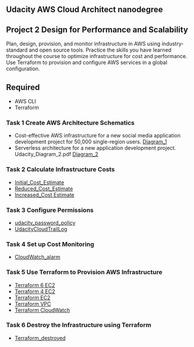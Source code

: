 ## Udacity AWS Cloud Architect nanodegree

## Project 2  Design for Performance and Scalability


Plan, design, provision, and monitor infrastructure in AWS using industry-standard and open source tools. Practice the skills you have learned throughout the course to optimize infrastructure for cost and performance. Use Terraform to provision and configure AWS services in a global configuration.

## Required

- AWS CLI
- Terraform


### Task 1 Create AWS Architecture Schematics
- Cost-effective AWS infrastructure for a new social media application development project for 50,000 single-region users. [Diagram_1](Task1/Udacity_Diagram_1.pdf)
- Serverless architecture for a new application development project. Udacity_Diagram_2.pdf [Diagram_2](Task1/Udacity_Diagram_2.pdf)

### Task 2 Calculate Infrastructure Costs
- [Initial_Cost_Estimate](Task2/Initial_Cost_Estimate.csv)
- [Reduced_Cost_Estimate](Task2/Reduced_Cost_Estimate.csv)
- [Increased_Cost Estimate](Task2/Increased_Cost_Estimate.csv)

### Task 3 Configure Permissions
- [udacity_password_policy](Task3/udacity_password_policy.PNG)
- [UdacityCloudTrailLog](Task3/UdacityCloudTrailLog.csv)
### Task 4 Set up Cost Monitoring
- [CloudWatch_alarm](Task4/CloudWatch_alarm.PNG)

### Task 5 Use Terraform to Provision AWS Infrastructure

- [Terraform 6 EC2](Task5/Terraform_1_1.PNG)
- [Terraform 4 EC2](Task5/Terraform_1_2.PNG)
- [Terraform EC2](Task5/Terraform_2_1.PNG)
- [Terraform VPC](Task5/Terraform_2_2.PNG)
- [Terraform CloudWatch](Task5/Terraform_2_3.PNG)

### Task 6 Destroy the Infrastructure using Terraform

- [Terraform_destroyed](Task5/Terraform_destroyed.PNG)
